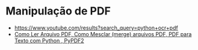 # Manipulação de PDF


- https://www.youtube.com/results?search_query=python+ocr+pdf
- [Como Ler Arquivo PDF, Como Mesclar (merge) arquivos PDF, PDF para Texto com Python , PyPDF2](https://youtu.be/MRmqMRLleK4)